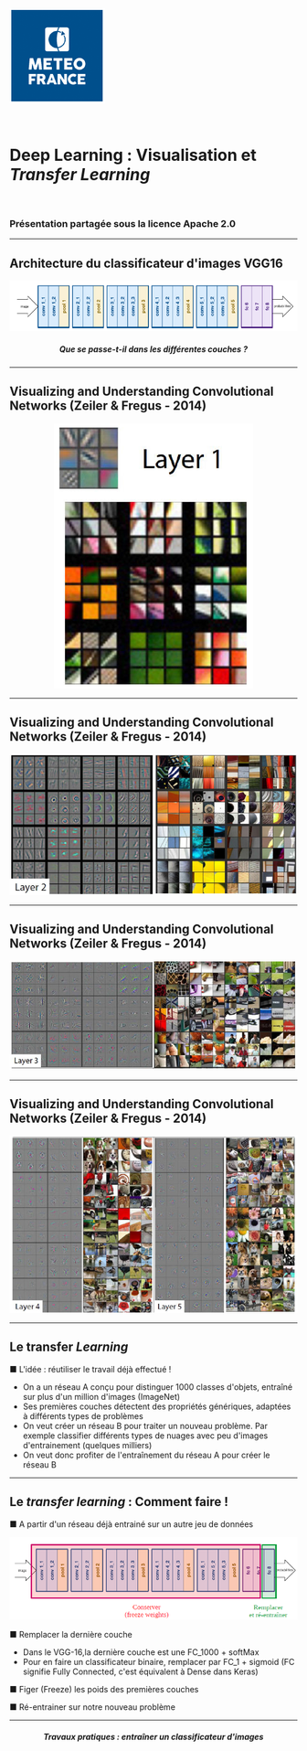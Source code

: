<style>
 
.slide {
 background-color: White ;
 font: 25px arial, sans-serif; 
 position: relative;
 background-image: url('./Images/logo.png');
 background-repeat: no-repeat, repeat;
 background-position: bottom 10px left 10px;
 }

.slide a {
 color: black;
 }
 
.slide h1 {
 color: Black !important;
 } 
 
.slide h2 {
 color: SteelBlue ; 
 } 
 
 .slide h3 {
 color: LightSkyBlue ; 
 }
 
 .slide h4 { 
 color: Black; 
 }
 
 .slide h5 {
 color: Red
 }

</style>

![Logo météo](./Images/logo2.png)

<br/>

<!-- *page_number: true -->

# Deep Learning : Visualisation et *Transfer Learning* 

<br/>

### Présentation partagée sous la licence Apache 2.0

---
  
<!-- *page_number: true -->

## Architecture du classificateur d'images VGG16 

![Schéma des couches](./Images/06-Transfer_learning/schema_couches.png)

##### <center> Que se passe-t-il dans les différentes couches ? </center>

---
  
<!-- *page_number: true -->

## Visualizing and Understanding Convolutional Networks (Zeiler & Fregus - 2014) 

<center>

![image Layer 1](./Images/06-Transfer_learning/layer1.png) 

</center>

---
  
<!-- *page_number: true -->

## Visualizing and Understanding Convolutional Networks (Zeiler & Fregus - 2014)

![image Layer 2](./Images/06-Transfer_learning/layer2.png)

---

<!-- *page_number: true -->

## Visualizing and Understanding Convolutional Networks (Zeiler & Fregus - 2014)

![image Layer 3](./Images/06-Transfer_learning/layer3.png)

---
  
<!-- *page_number: true -->

## Visualizing and Understanding Convolutional Networks (Zeiler & Fregus - 2014)

![image Layer 4/5](./Images/06-Transfer_learning/layer4_5.png)

---
  
<!-- *page_number: true -->

## Le transfer *Learning*

■ L'idée : réutiliser le travail déjà effectué ! 

- On a un réseau A conçu pour distinguer 1000 classes d'objets, entraîné sur plus d'un million d'images (ImageNet)
- Ses premières couches détectent des propriétés génériques, adaptées à différents types de problèmes
- On veut créer un réseau B pour traiter un nouveau problème. Par exemple classifier différents types de nuages avec peu d'images d'entrainement (quelques milliers)
- On veut donc profiter de l'entraînement du réseau A pour créer le réseau B

---

<!-- *page_number: true -->

## Le *transfer learning* : Comment faire !

■ A partir d'un réseau déjà entrainé sur un autre jeu de données 

![Transfer Learning](./Images/06-Transfer_learning/transfer.png)

■ Remplacer la dernière couche 

- Dans le VGG-16,la dernière couche est une FC_1000 + softMax
- Pour en faire un classificateur binaire, remplacer par FC_1 + sigmoid 
(FC signifie Fully Connected, c'est équivalent à Dense dans Keras)

■ Figer (Freeze) les poids des premières couches 

■ Ré-entrainer sur notre nouveau problème 

---
  
<!-- *page_number: true -->

##### <center> Travaux pratiques : entraîner un classificateur d'images </center> 
